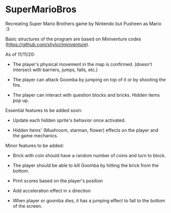 # SuperMarioBros
Recreating Super Mario Brothers game by Nintendo but Pusheen as Mario :3

Basic structures of the program are based on Miniventure codes (https://github.com/shylor/miniventure). 


As of 11/11/20:

- The player's physical movement in the map is confirmed. (doesn't intersect with barriers, jumps, falls, etc.)

- The player can attack Goomba by jumping on top of it or by shooting the fire.

- The player can interact with question blocks and bricks. Hidden items pop up.



Essential features to be added soon:

- Update each hidden sprite's behavior once activated. 

- Hidden items' (Mushroom, starman, flower) effects on the player and the game mechanics.



Minor features to be added:

- Brick with coin should have a random number of coins and turn to block.

- The player should be able to kill Goomba by hitting the brick from the bottom. 

- Print scores based on the player's position

- Add acceleration effect in x direction

- When player or goomba dies, it has a jumping effect to fall to the bottom of the screen. 
